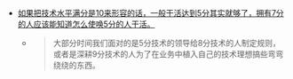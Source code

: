 - [如果把技术水平满分是10来形容的话，一般干活达到5分其实就够了，拥有7分的人应该能知道怎么使唤5分的人干活。](https://twitter.com/supermartian/status/1748697987306373325)
	- > 大部分时间我们面对的是5分技术的领导给8分技术的人制定规则，或者是深耕9分技术的人为了在业务中植入自己的技术理想搞些弯弯绕绕的东西。